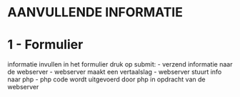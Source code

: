 # AANVULLENDE INFORMATIE


# 1 - Formulier

informatie invullen in het formulier
druk op submit:
    - verzend informatie naar de webserver
    - webserver maakt een vertaalslag 
    - webserver stuurt info naar php
    - php code wordt uitgevoerd door php in opdracht van de webserver
